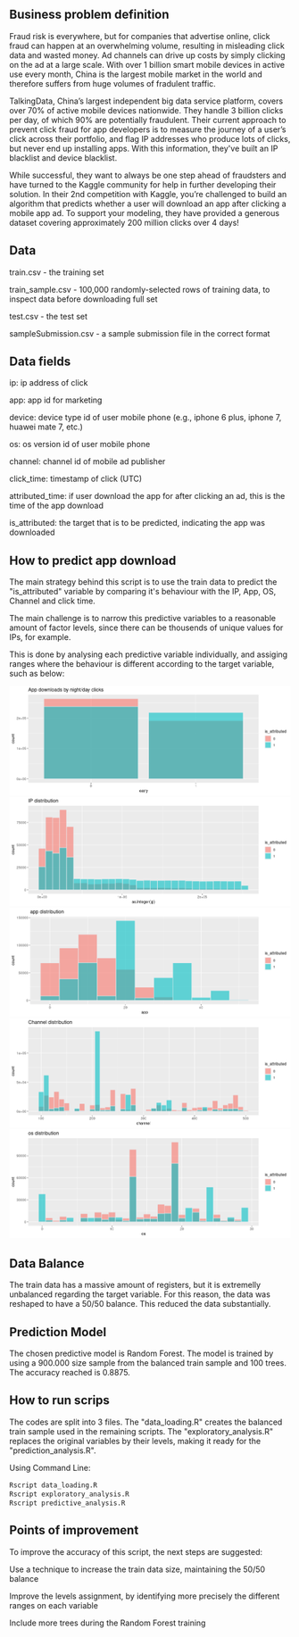 ##  Business problem definition

Fraud risk is everywhere, but for companies that advertise online, click fraud can happen at an overwhelming volume, resulting in misleading click data and wasted money. Ad channels can drive up costs by simply clicking on the ad at a large scale. With over 1 billion smart mobile devices in active use every month, China is the largest
mobile market in the world and therefore suffers from huge volumes of fradulent traffic.

TalkingData, China’s largest independent big data service platform, covers over 70% of active mobile devices nationwide. They handle 3 billion clicks per day, of which 90% are potentially fraudulent. Their current approach to prevent click fraud for app developers is to measure the journey of a user’s click across their portfolio, and flag IP addresses who produce lots of clicks, but never end up installing apps. With this information, they've built an IP blacklist and device blacklist.

While successful, they want to always be one step ahead of fraudsters and have turned to the Kaggle community for help in further developing their solution. In their 2nd competition with Kaggle, you’re challenged to build an algorithm that predicts whether a user will download an app after clicking a mobile app ad. To support your modeling, they have provided a generous dataset covering approximately 200 million clicks over 4 days!

##  Data

train.csv - the training set

train_sample.csv - 100,000 randomly-selected rows of training data, to inspect data before downloading full set

test.csv - the test set

sampleSubmission.csv - a sample submission file in the correct format

##  Data fields

ip: ip address of click

app: app id for marketing

device: device type id of user mobile phone (e.g., iphone 6 plus, iphone 7, huawei mate 7, etc.)

os: os version id of user mobile phone

channel: channel id of mobile ad publisher

click_time: timestamp of click (UTC)

attributed_time: if user download the app for after clicking an ad, this is the time of the app download

is_attributed: the target that is to be predicted, indicating the app was downloaded

##  How to predict app download

The main strategy behind this script is to use the train data to predict the "is_attributed" variable by comparing it's behaviour with the IP, App, OS, Channel and click time. 

The main challenge is to narrow this predictive variables to a reasonable amount of factor levels, since there can be thousends of unique values for IPs, for example. 

This is done by analysing each predictive variable individually, and assiging ranges where the behaviour is different according to the target variable, such as below:

![Time Distribution](/images/Downloads_by_night_day.png)
![IP Distribution](/images/IP_distribution.png)
![App Distribution](/images/App_distribution.png)
![Channel Distribution](/images/channel_distribution.png)
![OS Distribution](/images/os_distribution.png)

##  Data Balance

The train data has a massive amount of registers, but it is extremelly unbalanced regarding the target variable. For this reason, the data was reshaped to have a 50/50 balance. This reduced the data substantially. 

##  Prediction Model

The chosen predictive model is Random Forest. The model is trained by using a 900.000 size sample from the balanced train sample and 100 trees. The accuracy reached is 0.8875.  

##  How to run scrips

The codes are split into 3 files. The "data_loading.R" creates the balanced train sample used in the remaining scripts. The "exploratory_analysis.R" replaces the original variables by their levels, making it ready for the "prediction_analysis.R".

Using Command Line:
```
Rscript data_loading.R
Rscript exploratory_analysis.R
Rscript predictive_analysis.R
```
##  Points of improvement

To improve the accuracy of this script, the next steps are suggested:

Use a technique to increase the train data size, maintaining the 50/50 balance

Improve the levels assignment, by identifying more precisely the different ranges on each variable

Include more trees during the Random Forest training 
